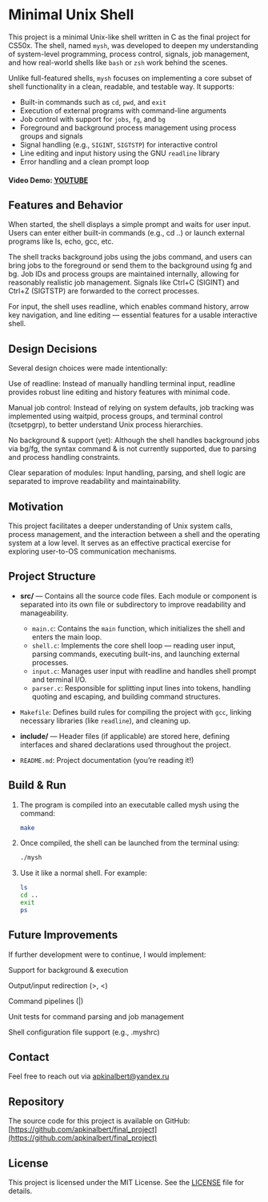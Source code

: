# Minimal Unix Shell

This project is a minimal Unix-like shell written in C as the final project for CS50x. The shell, named `mysh`, was developed to deepen my understanding of system-level programming, process control, signals, job management, and how real-world shells like `bash` or `zsh` work behind the scenes.

Unlike full-featured shells, `mysh` focuses on implementing a core subset of shell functionality in a clean, readable, and testable way. It supports:

- Built-in commands such as `cd`, `pwd`, and `exit`
- Execution of external programs with command-line arguments
- Job control with support for `jobs`, `fg`, and `bg`
- Foreground and background process management using process groups and signals
- Signal handling (e.g., `SIGINT`, `SIGTSTP`) for interactive control
- Line editing and input history using the GNU `readline` library
- Error handling and a clean prompt loop

#### Video Demo:  [YOUTUBE](https://youtu.be/KZ55P2Vclgw)

## Features and Behavior

When started, the shell displays a simple prompt and waits for user input. Users can enter either built-in commands (e.g., cd ..) or launch external programs like ls, echo, gcc, etc.

The shell tracks background jobs using the jobs command, and users can bring jobs to the foreground or send them to the background using fg and bg. Job IDs and process groups are maintained internally, allowing for reasonably realistic job management. Signals like Ctrl+C (SIGINT) and Ctrl+Z (SIGTSTP) are forwarded to the correct processes.

For input, the shell uses readline, which enables command history, arrow key navigation, and line editing — essential features for a usable interactive shell.

## Design Decisions

Several design choices were made intentionally:

Use of readline: Instead of manually handling terminal input, readline provides robust line editing and history features with minimal code.

Manual job control: Instead of relying on system defaults, job tracking was implemented using waitpid, process groups, and terminal control (tcsetpgrp), to better understand Unix process hierarchies.

No background & support (yet): Although the shell handles background jobs via bg/fg, the syntax command & is not currently supported, due to parsing and process handling constraints.

Clear separation of modules: Input handling, parsing, and shell logic are separated to improve readability and maintainability.



## Motivation

This project facilitates a deeper understanding of Unix system calls, process management, and the interaction between a shell and the operating system at a low level. It serves as an effective practical exercise for exploring user-to-OS communication mechanisms.

## Project Structure

- **src/** — Contains all the source code files. Each module or component is separated into its own file or subdirectory to improve readability and manageability.

  - `main.c`: Contains the `main` function, which initializes the shell and enters the main loop.
  - `shell.c`: Implements the core shell loop — reading user input, parsing commands, executing built-ins, and launching external processes.
  - `input.c`: Manages user input with readline and handles shell prompt and terminal I/O.
  - `parser.c`: Responsible for splitting input lines into tokens, handling quoting and escaping, and building command structures.

- `Makefile`: Defines build rules for compiling the project with `gcc`, linking necessary libraries (like `readline`), and cleaning up.

- **include/** — Header files (if applicable) are stored here, defining interfaces and shared declarations used throughout the project.

- `README.md`: Project documentation (you’re reading it!)


## Build & Run

1. The program is compiled into an executable called mysh using the command:
    ```bash
    make
   
2. Once compiled, the shell can be launched from the terminal using:
    ```bash
    ./mysh

3. Use it like a normal shell. For example:
    ```bash
    ls
    cd ..
    exit
    ps

## Future Improvements

If further development were to continue, I would implement:

Support for background & execution

Output/input redirection (>, <)

Command pipelines (|)

Unit tests for command parsing and job management

Shell configuration file support (e.g., .myshrc)

## Contact

Feel free to reach out via apkinalbert@yandex.ru

## Repository

The source code for this project is available on GitHub: [https://github.com/apkinalbert/final_project](https://github.com/apkinalbert/final_project)

## License

This project is licensed under the MIT License. See the [LICENSE](LICENSE.txt) file for details.